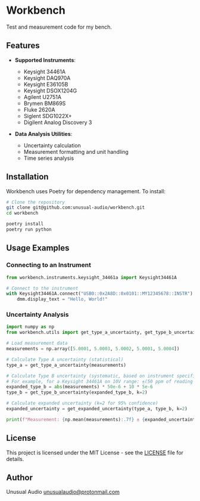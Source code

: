 # Workbench

Test and measurement code for my bench.

## Features

- **Supported Instruments**:
  - Keysight 34461A
  - Keysight DAQ970A
  - Keysight E36105B
  - Keysight DSOX1204G
  - Agilent U2751A
  - Brymen BM869S
  - Fluke 2620A
  - Siglent SDG1022X+
  - Digilent Analog Discovery 3

- **Data Analysis Utilities**:
  - Uncertainty calculation
  - Measurement formatting and unit handling
  - Time series analysis

## Installation

Workbench uses Poetry for dependency management. To install:

```bash
# Clone the repository
git clone git@github.com:unusual-audio/workbench.git
cd workbench

poetry install
poetry run python
```

## Usage Examples

### Connecting to an Instrument

```python
from workbench.instruments.keysight_34461a import Keysight34461A

# Connect to the instrument
with Keysight34461A.connect("USB0::0x2A8D::0x0101::MY12345678::INSTR") as dmm:
    dmm.display_text = "Hello, World!"
```

### Uncertainty Analysis

```python
import numpy as np
from workbench.utils import get_type_a_uncertainty, get_type_b_uncertainty, get_expanded_uncertainty

# Load measurement data
measurements = np.array([5.0001, 5.0003, 5.0002, 5.0001, 5.0004])

# Calculate Type A uncertainty (statistical)
type_a = get_type_a_uncertainty(measurements)

# Calculate Type B uncertainty (systematic, based on instrument specifications)
# For example, for a Keysight 34461A on 10V range: ±(50 ppm of reading + 5 ppm of range)
expanded_type_b = abs(measurements) * 50e-6 + 10 * 5e-6
type_b = get_type_b_uncertainty(expanded_type_b, k=2)

# Calculate expanded uncertainty (k=2 for 95% confidence)
expanded_uncertainty = get_expanded_uncertainty(type_a, type_b, k=2)

print(f"Measurement: {np.mean(measurements):.7f} ± {expanded_uncertainty:.7f} V (k=2)")
```

## License

This project is licensed under the MIT License - see the [LICENSE](LICENSE) file for details.

## Author

Unusual Audio <unusualaudio@protonmail.com>
